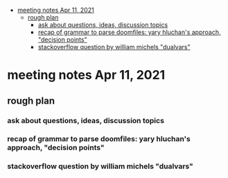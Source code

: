 - [meeting notes Apr 11, 2021](#orgad28cfc)
  - [rough plan](#orgcaa933f)
    - [ask about questions, ideas, discussion topics](#org3ca5a03)
    - [recap of grammar to parse doomfiles: yary hluchan's approach, "decision points"](#orga943426)
    - [stackoverflow question by william michels "dualvars"](#org70696e6)


<a id="orgad28cfc"></a>

# meeting notes Apr 11, 2021


<a id="orgcaa933f"></a>

## rough plan


<a id="org3ca5a03"></a>

### ask about questions, ideas, discussion topics


<a id="orga943426"></a>

### recap of grammar to parse doomfiles: yary hluchan's approach, "decision points"


<a id="org70696e6"></a>

### stackoverflow question by william michels "dualvars"
